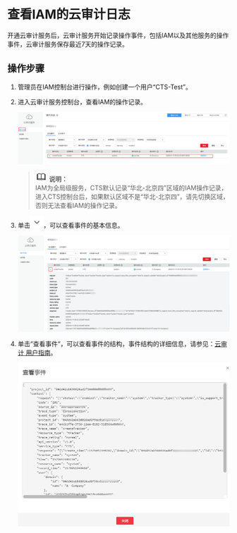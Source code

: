 # 查看IAM的云审计日志<a name="iam_01_0013"></a>

开通云审计服务后，云审计服务开始记录操作事件，包括IAM以及其他服务的操作事件，云审计服务保存最近7天的操作记录。

## 操作步骤<a name="section85961038162216"></a>

1.  管理员在IAM控制台进行操作，例如创建一个用户“CTS-Test”。
2.  进入云审计服务控制台，查看IAM的操作记录。

    ![](figures/zh-cn_image_0219875812.png)

    >![](public_sys-resources/icon-note.gif) **说明：**   
    >IAM为全局级服务，CTS默认记录“华北-北京四”区域的IAM操作记录，进入CTS控制台后，如果默认区域不是“华北-北京四”，请先切换区域，否则无法查看IAM的操作记录。  

3.  单击![](figures/zh-cn_image_0171463708.png)，可以查看事件的基本信息。

    ![](figures/zh-cn_image_0219875851.png)

4.  单击“查看事件“，可以查看事件的结构，事件结构的详细信息，请参见：[云审计 用户指南](https://support.huaweicloud.com/usermanual-cts/cts_03_0010.html)。

    ![](figures/zh-cn_image_0240204995.png)


